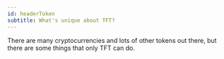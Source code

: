 ```yaml
---
id: headerToken
subtitle: What's unique about TFT?
---
```


There are many cryptocurrencies and lots of other tokens out there, but there are some things that only TFT can do.